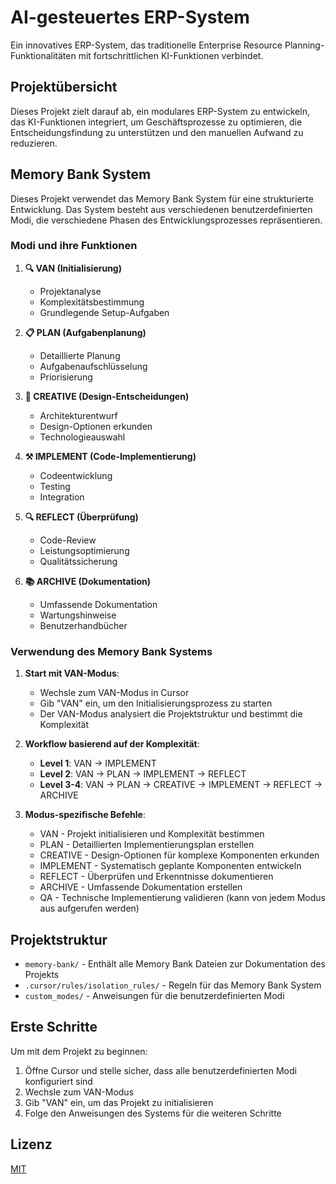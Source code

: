 # AI-gesteuertes ERP-System

Ein innovatives ERP-System, das traditionelle Enterprise Resource Planning-Funktionalitäten mit fortschrittlichen KI-Funktionen verbindet.

## Projektübersicht

Dieses Projekt zielt darauf ab, ein modulares ERP-System zu entwickeln, das KI-Funktionen integriert, um Geschäftsprozesse zu optimieren, die Entscheidungsfindung zu unterstützen und den manuellen Aufwand zu reduzieren.

## Memory Bank System

Dieses Projekt verwendet das Memory Bank System für eine strukturierte Entwicklung. Das System besteht aus verschiedenen benutzerdefinierten Modi, die verschiedene Phasen des Entwicklungsprozesses repräsentieren.

### Modi und ihre Funktionen

1. **🔍 VAN (Initialisierung)**
   - Projektanalyse
   - Komplexitätsbestimmung
   - Grundlegende Setup-Aufgaben

2. **📋 PLAN (Aufgabenplanung)**
   - Detaillierte Planung
   - Aufgabenaufschlüsselung
   - Priorisierung

3. **🎨 CREATIVE (Design-Entscheidungen)**
   - Architekturentwurf
   - Design-Optionen erkunden
   - Technologieauswahl

4. **⚒️ IMPLEMENT (Code-Implementierung)**
   - Codeentwicklung
   - Testing
   - Integration

5. **🔍 REFLECT (Überprüfung)**
   - Code-Review
   - Leistungsoptimierung
   - Qualitätssicherung

6. **📚 ARCHIVE (Dokumentation)**
   - Umfassende Dokumentation
   - Wartungshinweise
   - Benutzerhandbücher

### Verwendung des Memory Bank Systems

1. **Start mit VAN-Modus**:
   - Wechsle zum VAN-Modus in Cursor
   - Gib "VAN" ein, um den Initialisierungsprozess zu starten
   - Der VAN-Modus analysiert die Projektstruktur und bestimmt die Komplexität

2. **Workflow basierend auf der Komplexität**:
   - **Level 1**: VAN → IMPLEMENT
   - **Level 2**: VAN → PLAN → IMPLEMENT → REFLECT
   - **Level 3-4**: VAN → PLAN → CREATIVE → IMPLEMENT → REFLECT → ARCHIVE

3. **Modus-spezifische Befehle**:
   - VAN - Projekt initialisieren und Komplexität bestimmen
   - PLAN - Detaillierten Implementierungsplan erstellen
   - CREATIVE - Design-Optionen für komplexe Komponenten erkunden
   - IMPLEMENT - Systematisch geplante Komponenten entwickeln
   - REFLECT - Überprüfen und Erkenntnisse dokumentieren
   - ARCHIVE - Umfassende Dokumentation erstellen
   - QA - Technische Implementierung validieren (kann von jedem Modus aus aufgerufen werden)

## Projektstruktur

- `memory-bank/` - Enthält alle Memory Bank Dateien zur Dokumentation des Projekts
- `.cursor/rules/isolation_rules/` - Regeln für das Memory Bank System
- `custom_modes/` - Anweisungen für die benutzerdefinierten Modi

## Erste Schritte

Um mit dem Projekt zu beginnen:

1. Öffne Cursor und stelle sicher, dass alle benutzerdefinierten Modi konfiguriert sind
2. Wechsle zum VAN-Modus
3. Gib "VAN" ein, um das Projekt zu initialisieren
4. Folge den Anweisungen des Systems für die weiteren Schritte

## Lizenz

[MIT](https://choosealicense.com/licenses/mit/)
